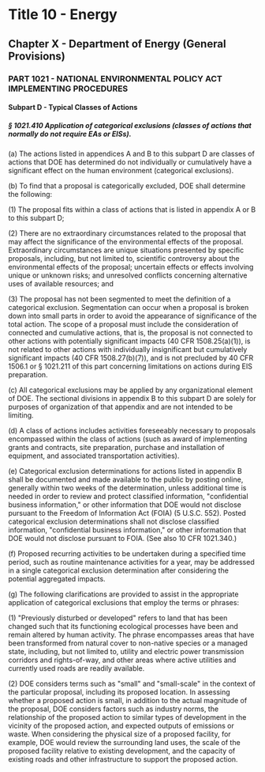 
# Title 10 - Energy
## Chapter X - Department of Energy (General Provisions)
### PART 1021 - NATIONAL ENVIRONMENTAL POLICY ACT IMPLEMENTING PROCEDURES
#### Subpart D - Typical Classes of Actions
##### § 1021.410 Application of categorical exclusions (classes of actions that normally do not require EAs or EISs).

(a) The actions listed in appendices A and B to this subpart D are classes of actions that DOE has determined do not individually or cumulatively have a significant effect on the human environment (categorical exclusions).

(b) To find that a proposal is categorically excluded, DOE shall determine the following:

(1) The proposal fits within a class of actions that is listed in appendix A or B to this subpart D;

(2) There are no extraordinary circumstances related to the proposal that may affect the significance of the environmental effects of the proposal. Extraordinary circumstances are unique situations presented by specific proposals, including, but not limited to, scientific controversy about the environmental effects of the proposal; uncertain effects or effects involving unique or unknown risks; and unresolved conflicts concerning alternative uses of available resources; and

(3) The proposal has not been segmented to meet the definition of a categorical exclusion. Segmentation can occur when a proposal is broken down into small parts in order to avoid the appearance of significance of the total action. The scope of a proposal must include the consideration of connected and cumulative actions, that is, the proposal is not connected to other actions with potentially significant impacts (40 CFR 1508.25(a)(1)), is not related to other actions with individually insignificant but cumulatively significant impacts (40 CFR 1508.27(b)(7)), and is not precluded by 40 CFR 1506.1 or § 1021.211 of this part concerning limitations on actions during EIS preparation.

(c) All categorical exclusions may be applied by any organizational element of DOE. The sectional divisions in appendix B to this subpart D are solely for purposes of organization of that appendix and are not intended to be limiting.

(d) A class of actions includes activities foreseeably necessary to proposals encompassed within the class of actions (such as award of implementing grants and contracts, site preparation, purchase and installation of equipment, and associated transportation activities).

(e) Categorical exclusion determinations for actions listed in appendix B shall be documented and made available to the public by posting online, generally within two weeks of the determination, unless additional time is needed in order to review and protect classified information, "confidential business information," or other information that DOE would not disclose pursuant to the Freedom of Information Act (FOIA) (5 U.S.C. 552). Posted categorical exclusion determinations shall not disclose classified information, "confidential business information," or other information that DOE would not disclose pursuant to FOIA. (See also 10 CFR 1021.340.)

(f) Proposed recurring activities to be undertaken during a specified time period, such as routine maintenance activities for a year, may be addressed in a single categorical exclusion determination after considering the potential aggregated impacts.

(g) The following clarifications are provided to assist in the appropriate application of categorical exclusions that employ the terms or phrases:

(1) "Previously disturbed or developed" refers to land that has been changed such that its functioning ecological processes have been and remain altered by human activity. The phrase encompasses areas that have been transformed from natural cover to non-native species or a managed state, including, but not limited to, utility and electric power transmission corridors and rights-of-way, and other areas where active utilities and currently used roads are readily available.

(2) DOE considers terms such as "small" and "small-scale" in the context of the particular proposal, including its proposed location. In assessing whether a proposed action is small, in addition to the actual magnitude of the proposal, DOE considers factors such as industry norms, the relationship of the proposed action to similar types of development in the vicinity of the proposed action, and expected outputs of emissions or waste. When considering the physical size of a proposed facility, for example, DOE would review the surrounding land uses, the scale of the proposed facility relative to existing development, and the capacity of existing roads and other infrastructure to support the proposed action.
